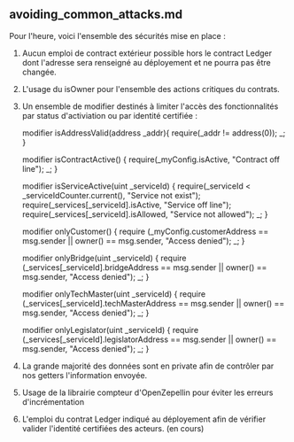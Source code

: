 ## avoiding_common_attacks.md

Pour l'heure, voici l'ensemble des sécurités mise en place :

1) Aucun emploi de contract extérieur possible hors le contract Ledger dont l'adresse sera renseigné au déployement et ne pourra pas être changée.

2) L'usage du isOwner pour l'ensemble des actions critiques du contrats.

3) Un ensemble de modifier destinés à limiter l'accès des fonctionnalités par status d'activiation ou par identité certifiée :

   modifier isAddressValid(address _addr){
        require(_addr != address(0));
        _;
    }

    modifier isContractActive() {
        require(_myConfig.isActive, "Contract off line");
        _;
    }

    modifier isServiceActive(uint _serviceId) {
        require(_serviceId < _serviceIdCounter.current(), "Service not exist"); 
        require(_services[_serviceId].isActive, "Service off line"); 
        require(_services[_serviceId].isAllowed, "Service not allowed"); 
        _;
    }

    modifier onlyCustomer() {
        require (_myConfig.customerAddress == msg.sender || owner() ==  msg.sender, "Access denied");
        _;
    }

    modifier onlyBridge(uint _serviceId) {
        require (_services[_serviceId].bridgeAddress == msg.sender || owner() ==  msg.sender, "Access denied");
        _;
    }

    modifier onlyTechMaster(uint _serviceId) {
        require (_services[_serviceId].techMasterAddress == msg.sender || owner() ==  msg.sender, "Access denied");
        _;
    }

    modifier onlyLegislator(uint _serviceId) {
        require (_services[_serviceId].legislatorAddress == msg.sender || owner() ==  msg.sender, "Access denied");
        _;
    }

4) La grande majorité des données sont en private afin de contrôler par nos getters l'information envoyée.

5) Usage de la librairie compteur d'OpenZepellin pour éviter les erreurs d'incrémentation

6) L'emploi du contrat Ledger indiqué au déployement afin de vérifier valider l'identité certifiées des acteurs. (en cours)


